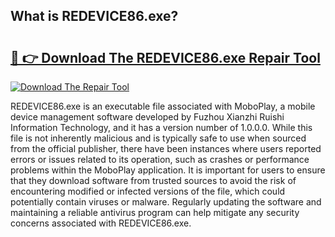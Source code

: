 ## What is REDEVICE86.exe? 

# <h2><a href="https://exedetect.com/download.php?REDEVICE86.exe">🔗 👉 Download The REDEVICE86.exe Repair Tool</a></h2>

[![Download The Repair Tool](https://exedetect.com/download-button.jpg)](https://exedetect.com/download.php?REDEVICE86.exe)

REDEVICE86.exe is an executable file associated with MoboPlay, a mobile device management software developed by Fuzhou Xianzhi Ruishi Information Technology, and it has a version number of 1.0.0.0. While this file is not inherently malicious and is typically safe to use when sourced from the official publisher, there have been instances where users reported errors or issues related to its operation, such as crashes or performance problems within the MoboPlay application. It is important for users to ensure that they download software from trusted sources to avoid the risk of encountering modified or infected versions of the file, which could potentially contain viruses or malware. Regularly updating the software and maintaining a reliable antivirus program can help mitigate any security concerns associated with REDEVICE86.exe.
